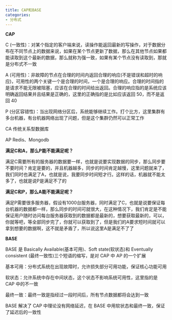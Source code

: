 ```yaml
---
title: CAP和BASE
categories: 
- 分布式
---
```


**CAP**

C (一致性)：对某个指定的客户端来说，读操作能返回最新的写操作，对于数据分布在不同节点上的数据来说，如果在某个节点更新了数据，那么在其他节点如果都能读取到这个最新的数据，那么就称为强一致，如果有某个节点没有读取到，那就是分布式不一致

A (可用性)：非故障的节点在合理的时间内返回合理的响应(不是错误和超时的响应)，可用性的两个关键一个是合理的时间，一个是合理的响应。合理的时间指的是请求不能无限被阻塞，应该在合理的时间给出返回。合理的响应指的是系统应该明确返回结果并且结果是正确的，这里的正确指的是比如应该返回 50，而不是返回 40

P (分区容错性)：当出现网络分区后，系统能够继续工作。打个比方，这里集群有多台机器，有台机器网络出现了问题，但是这个集群仍然可以正常工作

CA 传统关系型数据库

AP Redis、Mongodb

**满足C和A，那么P能不能满足呢？**

满足C需要所有的服务器的数据要一样，也就是说要实现数据的同步，那么同步要不要时间？肯定是要的，并且机器越多，同步的时间肯定越慢，这里问题就来了，我们同时也满足了A，也就是说，我要同步时间短才行。这样的话，机器就不能太多了，也就是说P是满足不了的

**满足C和P，那么A能不能满足呢？**

满足P需要很多服务器，假设有1000台服务器，同时满足了C，也就是说要保证每台机器的数据都一样，那么同步的时间可就很大，在这种情况下，我们肯定是不能保证用户随时访问每台服务器获取到的数据都是最新的，想要获取最新的，可以，你就等吧，等全部同步完了，你就可以获取到了，但是我们的A要求短时间就可以拿到想要的数据啊，这不就是矛盾了，所以说这里A是满足不了了

**BASE**

BASE 是 Basically Available(基本可用)、Soft state(软状态)和 Eventually consistent (最终一致性)三个短语的缩写，是对 CAP 中 AP 的一个扩展

基本可用：分布式系统在出现故障时，允许损失部分可用功能，保证核心功能可用

软状态：允许系统中存在中间状态，这个状态不影响系统可用性，这里指的是 CAP 中的不一致

最终一致：最终一致是指经过一段时间后，所有节点数据都将会达到一致

BASE 解决了 CAP 中理论没有网络延迟，在 BASE 中用软状态和最终一致，保证了延迟后的一致性